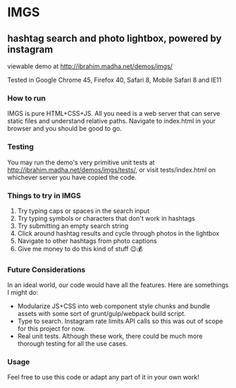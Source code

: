 # IMGS
## hashtag search and photo lightbox, powered by instagram

viewable demo at http://ibrahim.madha.net/demos/imgs/

Tested in Google Chrome 45, Firefox 40, Safari 8, Mobile Safari 8 and IE11

### How to run ###
IMGS is pure HTML+CSS+JS. All you need is a web server that can serve static files and understand relative paths.  Navigate to index.html in your browser and you should be good to go.

### Testing ###
You may run the demo's very primitive unit tests at http://ibrahim.madha.net/demos/imgs/tests/, or visit tests/index.html on whichever server you have copied the code.

### Things to try in IMGS ###
 1. Try typing caps or spaces in the search input
 2. Try typing symbols or characters that don't work in hashtags
 3. Try submitting an empty search string
 4. Click around hashtag results and cycle through photos in the lightbox
 5. Navigate to other hashtags from photo captions
 6. Give me money to do this kind of stuff 😉💰

### Future Considerations ###
In an ideal world, our code would have all the features. Here are somethings I might do:
- Modularize JS+CSS into web component style chunks and bundle assets with some sort of grunt/gulp/webpack build script.
- Type to search.  Instagram rate limits API calls so this was out of scope for this project for now.
- Real unit tests. Although these work, there could be much more thorough testing for all the use cases.

### Usage ###
Feel free to use this code or adapt any part of it in your own work!
